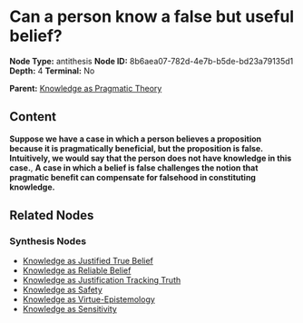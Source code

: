 # Can a person know a false but useful belief?

**Node Type:** antithesis
**Node ID:** 8b6aea07-782d-4e7b-b5de-bd23a79135d1
**Depth:** 4
**Terminal:** No

**Parent:** [Knowledge as Pragmatic Theory](knowledge-as-pragmatic-theory-synthesis-0f2a662c-ba38-4203-bcd0-be57a67312d0.md)

## Content

**Suppose we have a case in which a person believes a proposition because it is pragmatically beneficial, but the proposition is false. Intuitively, we would say that the person does not have knowledge in this case.**, **A case in which a belief is false challenges the notion that pragmatic benefit can compensate for falsehood in constituting knowledge.**

## Related Nodes

### Synthesis Nodes

- [Knowledge as Justified True Belief](knowledge-as-justified-true-belief-synthesis-6bbde69d-c275-41c2-a091-d8e5e04d96d6.md)
- [Knowledge as Reliable Belief](knowledge-as-reliable-belief-synthesis-4ddc46f8-f9ad-4346-9ef9-078a8045c21b.md)
- [Knowledge as Justification Tracking Truth](knowledge-as-justification-tracking-truth-synthesis-f5ca893d-05b2-4339-bc42-fefc8608adfc.md)
- [Knowledge as Safety](knowledge-as-safety-synthesis-24f0335a-6298-4ad4-a21f-41ad175acea9.md)
- [Knowledge as Virtue-Epistemology](knowledge-as-virtue-epistemology-synthesis-5575e54b-180b-4cca-aea2-1baaf7d49ad7.md)
- [Knowledge as Sensitivity](knowledge-as-sensitivity-synthesis-48878919-19bf-4ad6-b568-487dda411574.md)
